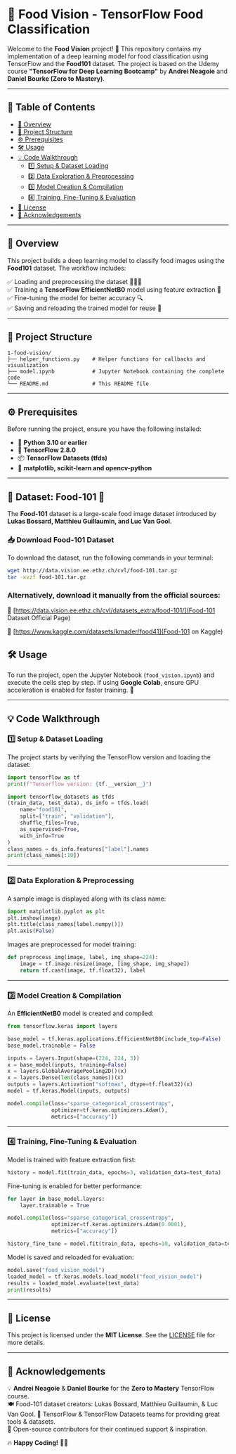 # 🍔 Food Vision - TensorFlow Food Classification

Welcome to the **Food Vision** project! 🚀 This repository contains my implementation of a deep learning model for food classification using TensorFlow and the **Food101** dataset. The project is based on the Udemy course **"TensorFlow for Deep Learning Bootcamp"** by **Andrei Neagoie** and **Daniel Bourke (Zero to Mastery)**.

---

## 📜 Table of Contents

- [📌 Overview](#-overview)
- [📂 Project Structure](#-project-structure)
- [⚙️ Prerequisites](#️-prerequisites)
- [🛠️ Usage](#%EF%B8%8F-usage)
- [💡 Code Walkthrough](#-code-walkthrough)
  - [1️⃣ Setup & Dataset Loading](#1%EF%B8%8F-setup--dataset-loading)
  - [2️⃣ Data Exploration & Preprocessing](#2%EF%B8%8F-data-exploration--preprocessing)
  - [3️⃣ Model Creation & Compilation](#3%EF%B8%8F-model-creation--compilation)
  - [4️⃣ Training, Fine-Tuning & Evaluation](#4%EF%B8%8F-training-fine-tuning--evaluation)
- [📜 License](#-license)
- [🙏 Acknowledgements](#-acknowledgements)

---

## 📌 Overview

This project builds a deep learning model to classify food images using the **Food101** dataset. The workflow includes:

✅ Loading and preprocessing the dataset 🍕🍔🥗  
✅ Training a **TensorFlow EfficientNetB0** model using feature extraction 🎯  
✅ Fine-tuning the model for better accuracy 🔍  
✅ Saving and reloading the trained model for reuse 💾  

---

## 📂 Project Structure

```
1-food-vision/
├── helper_functions.py    # Helper functions for callbacks and visualization
├── model.ipynb            # Jupyter Notebook containing the complete code
└── README.md              # This README file
```

---

## ⚙️ Prerequisites

Before running the project, ensure you have the following installed:

- 🐍 **Python 3.10 or earlier**
- 🤖 **TensorFlow 2.8.0**
- 📦 **TensorFlow Datasets (tfds)**
- 📌 **matplotlib, scikit-learn and opencv-python**

---

## 📂 Dataset: Food-101 🍛
The **Food-101** dataset is a large-scale food image dataset introduced by **Lukas Bossard, Matthieu Guillaumin, and Luc Van Gool**.

### 📥 Download Food-101 Dataset
To download the dataset, run the following commands in your terminal:

```bash
wget http://data.vision.ee.ethz.ch/cvl/food-101.tar.gz
tar -xvzf food-101.tar.gz
```

### Alternatively, download it manually from the official sources:

🔗 [https://data.vision.ee.ethz.ch/cvl/datasets_extra/food-101/](Food-101 Dataset Official Page) 

🔗 [https://www.kaggle.com/datasets/kmader/food41](Food-101 on Kaggle) 

## 🛠️ Usage

To run the project, open the Jupyter Notebook (`food_vision.ipynb`) and execute the cells step by step. If using **Google Colab**, ensure GPU acceleration is enabled for faster training. 🚀

---

## 💡 Code Walkthrough

### 1️⃣ Setup & Dataset Loading

The project starts by verifying the TensorFlow version and loading the dataset:

```python
import tensorflow as tf
print(f"Tensorflow version: {tf.__version__}")

import tensorflow_datasets as tfds
(train_data, test_data), ds_info = tfds.load(
    name="food101",
    split=["train", "validation"],
    shuffle_files=True,
    as_supervised=True,
    with_info=True
)
class_names = ds_info.features["label"].names
print(class_names[:10])
```

---

### 2️⃣ Data Exploration & Preprocessing

A sample image is displayed along with its class name:

```python
import matplotlib.pyplot as plt
plt.imshow(image)
plt.title(class_names[label.numpy()])
plt.axis(False)
```

Images are preprocessed for model training:

```python
def preprocess_img(image, label, img_shape=224):
    image = tf.image.resize(image, [img_shape, img_shape])
    return tf.cast(image, tf.float32), label
```

---

### 3️⃣ Model Creation & Compilation

An **EfficientNetB0** model is created and compiled:

```python
from tensorflow.keras import layers

base_model = tf.keras.applications.EfficientNetB0(include_top=False)
base_model.trainable = False

inputs = layers.Input(shape=(224, 224, 3))
x = base_model(inputs, training=False)
x = layers.GlobalAveragePooling2D()(x)
x = layers.Dense(len(class_names))(x)
outputs = layers.Activation("softmax", dtype=tf.float32)(x)
model = tf.keras.Model(inputs, outputs)

model.compile(loss="sparse_categorical_crossentropy",
              optimizer=tf.keras.optimizers.Adam(),
              metrics=["accuracy"])
```

---

### 4️⃣ Training, Fine-Tuning & Evaluation

Model is trained with feature extraction first:

```python
history = model.fit(train_data, epochs=3, validation_data=test_data)
```

Fine-tuning is enabled for better performance:

```python
for layer in base_model.layers:
    layer.trainable = True

model.compile(loss="sparse_categorical_crossentropy",
              optimizer=tf.keras.optimizers.Adam(0.0001),
              metrics=["accuracy"])

history_fine_tune = model.fit(train_data, epochs=10, validation_data=test_data)
```

Model is saved and reloaded for evaluation:

```python
model.save("food_vision_model")
loaded_model = tf.keras.models.load_model("food_vision_model")
results = loaded_model.evaluate(test_data)
print(results)
```

---

## 📜 License

This project is licensed under the **MIT License**. See the [LICENSE](LICENSE) file for more details.

---

## 🙏 Acknowledgements

💡 **Andrei Neagoie** & **Daniel Bourke** for the **Zero to Mastery** TensorFlow course.  
🍽️ Food-101 dataset creators: Lukas Bossard, Matthieu Guillaumin, & Luc Van Gool.
🚀 TensorFlow & TensorFlow Datasets teams for providing great tools & datasets.  
🌟 Open-source contributors for their continued support & inspiration.  

🔥 **Happy Coding!** 🚀🍔
